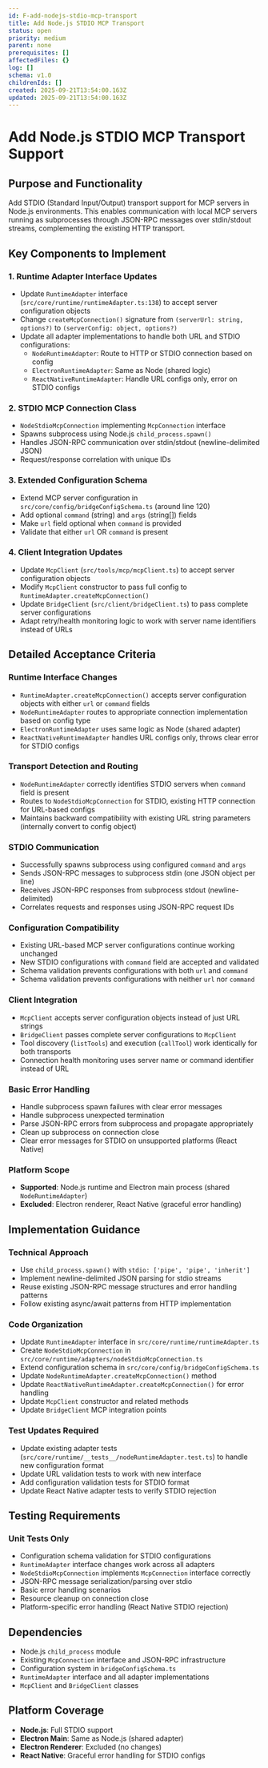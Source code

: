 ```yaml
---
id: F-add-nodejs-stdio-mcp-transport
title: Add Node.js STDIO MCP Transport
status: open
priority: medium
parent: none
prerequisites: []
affectedFiles: {}
log: []
schema: v1.0
childrenIds: []
created: 2025-09-21T13:54:00.163Z
updated: 2025-09-21T13:54:00.163Z
---
```


# Add Node.js STDIO MCP Transport Support

## Purpose and Functionality

Add STDIO (Standard Input/Output) transport support for MCP servers in Node.js environments. This enables communication with local MCP servers running as subprocesses through JSON-RPC messages over stdin/stdout streams, complementing the existing HTTP transport.

## Key Components to Implement

### 1. Runtime Adapter Interface Updates

- Update `RuntimeAdapter` interface (`src/core/runtime/runtimeAdapter.ts:138`) to accept server configuration objects
- Change `createMcpConnection()` signature from `(serverUrl: string, options?)` to `(serverConfig: object, options?)`
- Update all adapter implementations to handle both URL and STDIO configurations:
  - `NodeRuntimeAdapter`: Route to HTTP or STDIO connection based on config
  - `ElectronRuntimeAdapter`: Same as Node (shared logic)
  - `ReactNativeRuntimeAdapter`: Handle URL configs only, error on STDIO configs

### 2. STDIO MCP Connection Class

- `NodeStdioMcpConnection` implementing `McpConnection` interface
- Spawns subprocess using Node.js `child_process.spawn()`
- Handles JSON-RPC communication over stdin/stdout (newline-delimited JSON)
- Request/response correlation with unique IDs

### 3. Extended Configuration Schema

- Extend MCP server configuration in `src/core/config/bridgeConfigSchema.ts` (around line 120)
- Add optional `command` (string) and `args` (string[]) fields
- Make `url` field optional when `command` is provided
- Validate that either `url` OR `command` is present

### 4. Client Integration Updates

- Update `McpClient` (`src/tools/mcp/mcpClient.ts`) to accept server configuration objects
- Modify `McpClient` constructor to pass full config to `RuntimeAdapter.createMcpConnection()`
- Update `BridgeClient` (`src/client/bridgeClient.ts`) to pass complete server configurations
- Adapt retry/health monitoring logic to work with server name identifiers instead of URLs

## Detailed Acceptance Criteria

### Runtime Interface Changes

- `RuntimeAdapter.createMcpConnection()` accepts server configuration objects with either `url` or `command` fields
- `NodeRuntimeAdapter` routes to appropriate connection implementation based on config type
- `ElectronRuntimeAdapter` uses same logic as Node (shared adapter)
- `ReactNativeRuntimeAdapter` handles URL configs only, throws clear error for STDIO configs

### Transport Detection and Routing

- `NodeRuntimeAdapter` correctly identifies STDIO servers when `command` field is present
- Routes to `NodeStdioMcpConnection` for STDIO, existing HTTP connection for URL-based configs
- Maintains backward compatibility with existing URL string parameters (internally convert to config object)

### STDIO Communication

- Successfully spawns subprocess using configured `command` and `args`
- Sends JSON-RPC messages to subprocess stdin (one JSON object per line)
- Receives JSON-RPC responses from subprocess stdout (newline-delimited)
- Correlates requests and responses using JSON-RPC request IDs

### Configuration Compatibility

- Existing URL-based MCP server configurations continue working unchanged
- New STDIO configurations with `command` field are accepted and validated
- Schema validation prevents configurations with both `url` and `command`
- Schema validation prevents configurations with neither `url` nor `command`

### Client Integration

- `McpClient` accepts server configuration objects instead of just URL strings
- `BridgeClient` passes complete server configurations to `McpClient`
- Tool discovery (`listTools`) and execution (`callTool`) work identically for both transports
- Connection health monitoring uses server name or command identifier instead of URL

### Basic Error Handling

- Handle subprocess spawn failures with clear error messages
- Handle subprocess unexpected termination
- Parse JSON-RPC errors from subprocess and propagate appropriately
- Clean up subprocess on connection close
- Clear error messages for STDIO on unsupported platforms (React Native)

### Platform Scope

- **Supported**: Node.js runtime and Electron main process (shared `NodeRuntimeAdapter`)
- **Excluded**: Electron renderer, React Native (graceful error handling)

## Implementation Guidance

### Technical Approach

- Use `child_process.spawn()` with `stdio: ['pipe', 'pipe', 'inherit']`
- Implement newline-delimited JSON parsing for stdio streams
- Reuse existing JSON-RPC message structures and error handling patterns
- Follow existing async/await patterns from HTTP implementation

### Code Organization

- Update `RuntimeAdapter` interface in `src/core/runtime/runtimeAdapter.ts`
- Create `NodeStdioMcpConnection` in `src/core/runtime/adapters/nodeStdioMcpConnection.ts`
- Extend configuration schema in `src/core/config/bridgeConfigSchema.ts`
- Update `NodeRuntimeAdapter.createMcpConnection()` method
- Update `ReactNativeRuntimeAdapter.createMcpConnection()` for error handling
- Update `McpClient` constructor and related methods
- Update `BridgeClient` MCP integration points

### Test Updates Required

- Update existing adapter tests (`src/core/runtime/__tests__/nodeRuntimeAdapter.test.ts`) to handle new configuration format
- Update URL validation tests to work with new interface
- Add configuration validation tests for STDIO format
- Update React Native adapter tests to verify STDIO rejection

## Testing Requirements

### Unit Tests Only

- Configuration schema validation for STDIO configurations
- `RuntimeAdapter` interface changes work across all adapters
- `NodeStdioMcpConnection` implements `McpConnection` interface correctly
- JSON-RPC message serialization/parsing over stdio
- Basic error handling scenarios
- Resource cleanup on connection close
- Platform-specific error handling (React Native STDIO rejection)

## Dependencies

- Node.js `child_process` module
- Existing `McpConnection` interface and JSON-RPC infrastructure
- Configuration system in `bridgeConfigSchema.ts`
- `RuntimeAdapter` interface and all adapter implementations
- `McpClient` and `BridgeClient` classes

## Platform Coverage

- **Node.js**: Full STDIO support
- **Electron Main**: Same as Node.js (shared adapter)
- **Electron Renderer**: Excluded (no changes)
- **React Native**: Graceful error handling for STDIO configs

